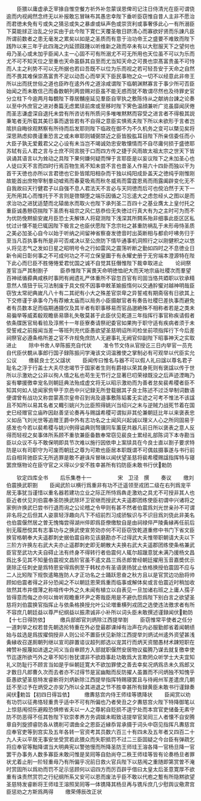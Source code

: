 <!-- { "loadSidebar": true } -->
　　臣猥以庸虚承乏宰掾自惟空餐方祈外补忽蒙误恩俾司记注日侍清光在臣可谓侥逾而内视阙然念终无以补报敢忘冒昧布其愚忠幸陛下垂听臣窃惟自昔人主非不愿治而君徳未免有亏或失之猜忌或失之暴虐或纵声色或崇货利或事奢侈此心一有所溺臣下莫能捄正治乱之分实由于此今陛下寛仁天覆圣敬日跻清心而寡欲好贤而乐諌凡臣所谓前数者之患无毫发之累矣以如是之圣质而有意于治功帝王之盛要不难致而陛下践阼以来三年于此四海之内延颈跂踵以听维新之政而卒未有以大慰服天下之望何也毋乃圣心或未加乎臣闻人主一心固不可有所溺尤不可无所用也天位虽不可以为乐而尤不可不知天位之至重也天命虽繇其自至而尤当知天命之可畏也崇髙富贵虽不可恃而人主之利势不可以无所据也若曰吾既不以位为乐而视之若可轻吾安于天命之自然而不畏其难保崇髙富贵不足以动吾心而举天下臣民事物之众一切不以经意此非帝王所以出而抚世俗之道也臣昨在逺外传之道涂咸谓陛下临朝渊黙寡言于事少所可否臣始闻之而未敢信己而备数朝列两尝赐对臣虽不能无惑而犹不敢谓尽然也及待罪史官分立柱下今逾两月每覩陛下尊居黼座延见羣臣自宰执之敷陈侍从之献纳台諌之论奏以至中外庶官之进对奏篇无虑累牍前席或至移时陛下霁色温顔兼听广览虽靡闻厌倦而圣志谦虚深自退托未尝有所咨访有所质问多唯唯黙黙而容受之进言者不得极其説秉笔者无所载其美巳事而退皆若有不自得之意臣实惧焉夫陛下所以未欲形于言者岂隂拱自晦徐观黙察有所待而后发耶则陛下临政在御不为不久机务之变可以槩见矣将深思熟虑抑畏谨重恐言之或未审耶则辅弼禁近之臣皆股肱耳目陛下所亲信委任而小大臣子孰无爱戴君父之心设有未当岂不竭诚効忠安敢懐情而不自尽庸何损于盛徳耶苏轼有云人君之言与士庶不同言脱于口而四方传之捷于风雨故太祖太宗之世天下皆讽诵其语言以为耸动之具陛下果何嫌何疑而惮于言耶臣是以妄议陛下之未加圣心也人徒曰天不言而四时行焉百物生焉不知未尝不言也昔圣人作易六十四卦而独以干为首干天徳也亦所以言君徳也它卦皆隂阳相杂而干独以纯阳成卦盖天之徳纯乎刚惟刚故能首出庶物宰制羣动嘘焉而春夏吸焉而秋冬威焉而雷霆恩焉而雨露阖辟变化无不自我故曰天行健君子以自强不息人君法天不言必与天同徳而后可也傥泊然于天下一无所用其心而惟托于不言则是啓頽堕之端乐因循之习忘逺大之虑忽经乆之图以是而求治功之进犹适楚而北辕凿氷而取火也陛下承列圣二百四十之基业膺太上皇付托之重臣诚愚戅窃揣陛下圣质有祖宗之风仁慈恭俭无失徳过行真大有为之主时可为而不为优防俛黙偷安嵗月臣恐士夫解体人将窥测陛下浅深其所闗系殆非细事此臣区区私忧过计懐不能巳辄因陛下极言之也臣伏愿陛下念宗社之甚重防祸乱于未形毋恃圣质之美必加圣心自今以始于听纳之间留神省察奋发徳音时出英断相与都俞吁咈务归于至当凡百执事有所是非可否咸决以至公庶防下情毕通事机洞照行之以刚健积之以悠乆将见志气之发如日星之昭明号令之行如雷风之震荡听断之勤如四时之不息徳业日新令闻日彰何事之不可成何功之不可立保皇圗于有永耀史册于无穷端本澄源特在陛下此心而巳臣不胜惓惓爱君忧国之诚不自觉其狂僭惟陛下裁幸取进止
　　论祠祭差官当严其制劄子
　　臣恭惟陛下寅畏天命明徳恤祀大而天地宗庙社稷次而羣望百神祗循彛典咸秩时事罔有阙遗礼严体重所不容忽百官有司固当恪共廼职以钦承精意然人情狃于玩习法制废于具文傥不因事申敕革媮振惰何以交通肸蠁对越神明哉臣窃攷太常祀典嵗凡八十有二其祀有小大之殊差官崇卑之异誓戒有期斋宿有日欲其上下交修谨于承事今乃有荐飨太庙而以局务小臣摄献官者有奏告社稷巳差执事而避免者有员数本足而临期通摄仅及其半者有职事移易而官品邈絶殊不相称者若是之类未易徧举等威紊殽观瞻亵易隳礼失敬莫甚于此臣伏见乾道三年指挥行事官称疾请假者依条牒医官局看验及淳熈十一年臣寮奏请祭祀委官如果拘于职守适有疾病者须于未受誓戒之前报闻当差一等班列充代臣愚欲望圣慈明诏所司检坐前项指挥行下今后差祠祭官必遵条格所差之官不许规免庶防人无避事礼无阙官仰副陛下昭事神天之实取进止
　　除中书舍人举陈振充自代状
　　准令节文侍从官授讫三日内举官一员充自代臣伏覩从事郎行国子録陈振问学淹该文词温雅使之掌制必有可观举以代臣实允公议
　　缴裴良士乞父諡状
　　臣闻传曰惟名与器不可以假人礼曰諡以尊名君子耻名之浮于行盖士大夫尽忠竭节于国家者生则有爵禄以荣其身死则有褒諡以传于世所以示激劝之公非以徇人情之私也苟生无节行之显著巳叨荣禄既没之后声迹湮晦乃妄有攀援徼幸宠名则朝廷典法殆成虚文将无以昭示激劝而为善者怠矣裴希稷者臣不知其何如人徒闻家赀甲于京邑中兴记録无所登载据其子良士陈述不过泛举制词数语便谓曾有战功又称尝蒙髙宗皇帝召到询及邉事敷陈韬畧无实迹之可考不惟法不该諡且不知所以易其名者又輙引姚兴为比臣照得姚兴当绍兴之末与逆贼力战死节着在国史巳经赠官立庙昨因赵善坚论奏再与赐諡希稷可谓拟非其伦兼朝廷比年以来褒表忠义如岳飞刘光世等追赠王爵中外有志功名之士闻风兴起诚以理义人心之所同固易于感发也今若以裴希稷与姚兴例得谥典则驽骥同车薰莸共器凡前日所以褒表之意人反得而轻视之矣事体所系顾不重欤兼臣备数奉常窃见裴良士累经礼部陈词下本寺勘当臣以众议不与不敢保明即具节次难以施行因依申上案牍具在今良士直以劄子要求特防是以有司职守为可废而朝廷之尊为可欺也臣居本职既谓不可偶兹摄事遂与书行前后自相背驰臣实无所逃罪是敢不避诛斥冒昧以闻伏望圣慈将裴希稷赐諡指挥特与寝罢庶惬物论在臣守官之义得以少安不胜幸甚所有钧防臣未敢书行伏勅防





　　钦定四库全书
　　后乐集巻十一　　　　　宋　卫泾　撰
　　奏议
　　缴刘伯震换武职劄
　　臣闻武阶以横行爲重非有功不迁遥领至戎团二级在右列爲宠平居无事犹当谨惜以重名器若建功立业之际正所恃爲犇走激劝之具尤不可授非其人也臣近者伏见刘伯震奉圣防换武除环卫官继而授武大夫遥郡团练使臣初谓中兴诸将之家例许换武巳尝书行退而询之公论稽之令甲则有甚不然者伯震爲刘光世亲孙不可谓非名将之后但其人姿禀轻浮趣向凡下不绍前烈习成骄騃识与不识目爲刘侥此非美名也伯震偃然居之曽无愧悔尝得湖州倅即爲臣僚缴駮自是由祠禄倅严陵夤縁再任前后别无履厯傥其有志事功与之换武使宣劳効亦何不可臣窃攷乾道重修中书门下省文臣换官格朝奉大夫遥郡刺史据伯震自称见该磨勘亦不过得武大夫惟带职朝请大夫以下三阶方许换左右武大夫亦止遥郡刺史即无朝散大夫换右武大夫遥郡团练使条格兼武臣官至武功大夫自碍止法有终身不得转行者伯震何人辄尔超躐意犹未满乃援杨文昌爲比多见其不知量伯震视文昌阶官虽不逺文昌三爲丞郎曽经朝廷擢用玉音嘉奬优示褒除正任刺史是爲特恩安得爲例至于韩杖亦有圣语褒扬犹止依格换授伯震固不应与二人比矧陛下规恢逺略旌防人才正功名之士踊跃思奋之秋方且以是官赏边功励将帅顾如伯震者得之非分恐闻之不以朝廷恩荣爲重而临事或解体矣或言伯震近时稍加收敛然其市井儇薄之称喧传中外之久未闻有植立以自表见一旦加诸右班之上庸人孺子皆得意而侮之亦何以耸听观瞻重环尹之寄哉臣用是不避仇怨爲陛下别白言之欲望圣慈将刘伯震换官指挥止与依条格换授允叶公论増重横列戎团之选使违法徼求者有所不容庶几朝廷益以尊严纪纲益以振肃诚非小补所以词头臣未敢撰述谨録闻伏勅防【十七日得防依】
　　缴兵部郎官刘炳除江西提举劄
　　臣窃惟常平使者之任分一道刺举之权若昔先朝选抡特重在外必登最郡课绰有治声在内必服勤郎省着闻朝绩始与兹选是爲拔擢倘授非人则公论不置臣伏见新除江西提举刘炳试州逺外资望甚浅夤縁收召遂厠朝列继以宣司辟置谘议超列郎选以宠其行而炳天资闇愚材术踈短职在裨赞补报蔑如进退之间义当自审顾方入部就职偃然安居物议蜚腾乃谋去就复徼幸使节迄遂所欲丐外之章不知引咎犹谓非不欲趋事赴功敢爲大言欺罔众听学士大夫宜知礼义防耻行不顾言当如是乎纵朝廷寛大不欲加罪使之善去幸矣况炳爲丞未久爲郎又才数日凡郎曹久次而去者亦不过得节是冝幽黜而反防擢人虽置而不问炳独不知愧乎臣愚欲望圣慈特发睿断将刘炳新除江西提举指挥特赐寝罢且与待阙州军差遣庶几朝廷不至过予在炳受之亦安乃所以全其进退之节不胜幸甚所有録黄臣未敢书行谨録奏闻伏勅旨【初四日得旨依】
　　缴夀慈宫内侍王师珪等镌降状
　　臣闻赏以劝有功罚以征弗恪轻重贵乎适中不可有所偏也乃者癸丑之夕夀慈宫火陛下特降御笔以上惊慈闱彻乐避殿恐惧修省夫以一人之尊躬自贬损不遑宁处而本宫官吏储备无素守防不防恶得不任其咎陛下钦崇孝养方务调娱未暇致诘提举官吴囘三人者懐不自安腾章自列旋颁睿防各从镌削可谓曲全之恩臣近縁忝冐承摄于词头中窃见指挥凡夀慈宫应奉官吏等到宫实及五年各转一官资考其员数六百三十有四未及五年者又四百二十九人夫以平居无事安坐受赏若此猥众而失职抵罚不过二三臣固疑之今台臣有弹疏乞将应奉官等黜降谓当大明典宪以警弛慢而所降圣防王师珪王溶各降一官杨旦降一官罢干办事务人数多寡臣未敢问惟是吴囘等自劾尚夺二秩王师珪等皆有论奏杨旦者罪状尤着止削一阶轻重毋乃有所偏乎况前日救火官兵陛下以慈闱之重随即第赏曽不淹时赏固所以爲劝而罚不足示惩顾何以诏四方而厉百辟乎借曰太皇太后圣意寛厚不欲重有诛责然赏罚之行纪纲所系又安可以恩而废法乎臣不敢以代庖之蹔有所隐黙欲望圣慈特发睿断将王师珪王溶照吴囘等一体镌降其杨旦再与镌斥庶几少慰舆议儆肃宫臣惩劝之方斯爲两得
　　缴荣傅辰改正状
